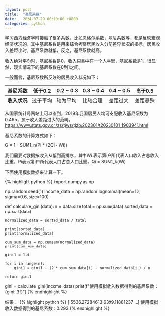 ```yaml
---
layout: post
title:  "基尼系数"
date:   2024-07-29 00:00:00 +0800
categories: python
---
```


学习西方经济学时接触了很多系数，比如恩格尔系数，基尼系数等，都是反映宏观经济状况的。其中基尼系数是用来综合考察居民收入分配差异状况的指标。居民收入差距小时，基尼系数就低，反之，基尼系数就高。

收入绝对平均时，基尼系数是0，收入只集中在一个人手里，基尼系数是1，很显然，现实情况下的基尼系数在0到1之间。 

一般而言，基尼系数所反映的居民收入状况如下：

| 基尼系数 | 低于0.2 | 0.2 ~ 0.3 | 0.3 ~ 0.4 | 0.4 ~ 0.5 | 高于0.5 | 
| ---- | ---- | ---- | ---- | ---- | ---- |
| **收入状况** | 过于平均 | 较为平均 | 比较合理 | 差距过大 | 差距悬殊 |


从国家统计局网站上可以查到，2019年我国居民人均可支配收入基尼系数为0.465，属于收入差距过大的范畴。
https://www.stats.gov.cn/zs/tjws/tjzb/202301/t20230101_1903941.html


基尼系数的计算方式如下： 

G = 1 - SUM1_n(Pi * (2Qi - Wi))

我们需要对数据按收入从低到高排序，其中Wi 表示第i户所代表人口收入占总收入比重，Pi表示第i户所代表人口占总人口比重，Qi = SUM1_k(Wi)

下面使用模拟数据来计算一下。 


{% highlight python %}
import numpy as np

np.random.seed(1)
income_data = np.random.lognormal(mean=10, sigma=0.6, size=100)

def calculate_gini(data):
    n = data.size
    total = np.sum(data)
    sorted_data = np.sort(data)
    
    normalized_data = sorted_data / total  
    
    print(sorted_data)
    print(normalized_data)
    
    cum_sum_data = np.cumsum(normalized_data)
    print(cum_sum_data)

    gini1 = 1.0
  
    for i in range(n): 
        gini1 = gini1 - (2 * cum_sum_data[i] - normalized_data[i]) / n 

    return gini1


gini = calculate_gini(income_data)
print(f"使用模拟收入数据得到的基尼系数：{gini:.3f}")
{% endhighlight %}

结果： 
{% highlight python %}
[ 5536.27284613  6399.11881237 ...]
使用模拟收入数据得到的基尼系数：0.293
{% endhighlight %}
